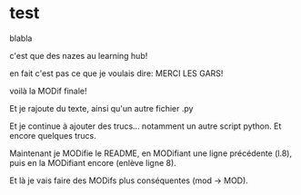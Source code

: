 # test
blabla

c'est que des nazes au learning hub!

en fait c'est pas ce que je voulais dire: MERCI LES GARS!

voilà la MODif finale!

Et je rajoute du texte, ainsi qu'un autre fichier .py

Et je continue à ajouter des trucs... notamment un autre script python. Et encore quelques trucs.

Maintenant je MODifie le README, en MODifiant une ligne précédente (l.8), puis en la MODifiant encore (enlève ligne 8).

Et là je vais faire des MODifs plus conséquentes (mod -> MOD).
